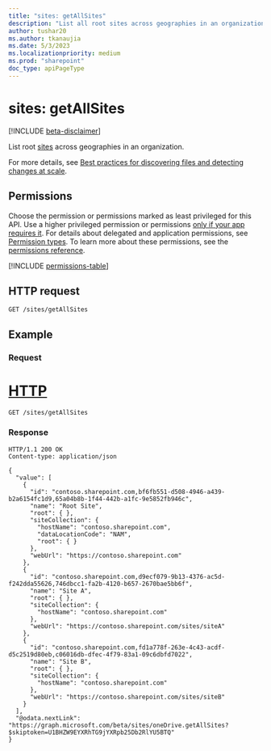 ```yaml
---
title: "sites: getAllSites"
description: "List all root sites across geographies in an organization - OneDrive API"
author: tushar20
ms.author: tkanaujia
ms.date: 5/3/2023
ms.localizationpriority: medium
ms.prod: "sharepoint"
doc_type: apiPageType
---
```


# sites: getAllSites

[!INCLUDE [beta-disclaimer](../../includes/beta-disclaimer.md)]

List root [sites](../resources/site.md) across geographies in an organization.

For more details, see [Best practices for discovering files and detecting changes at scale](/onedrive/developer/rest-api/concepts/scan-guidance?view=odsp-graph-online&preserve-view=true).

## Permissions

Choose the permission or permissions marked as least privileged for this API. Use a higher privileged permission or permissions [only if your app requires it](/graph/permissions-overview#best-practices-for-using-microsoft-graph-permissions). For details about delegated and application permissions, see [Permission types](/graph/permissions-overview#permission-types). To learn more about these permissions, see the [permissions reference](/graph/permissions-reference).

<!-- { "blockType": "permissions", "name": "site_getallsites" } -->
[!INCLUDE [permissions-table](../includes/permissions/site-getallsites-permissions.md)]

## HTTP request

<!-- { "blockType": "ignored" } -->

```http
GET /sites/getAllSites
```

## Example

### Request

# [HTTP](#tab/http)

<!-- { "blockType": "ignored" } -->

```msgraph-interactive
GET /sites/getAllSites
```

### Response

<!-- { "blockType": "response", "@type": "microsoft.graph.site", "isCollection": true, "truncated": true } -->

```http
HTTP/1.1 200 OK
Content-type: application/json

{
  "value": [
    {
      "id": "contoso.sharepoint.com,bf6fb551-d508-4946-a439-b2a6154fc1d9,65a04b8b-1f44-442b-a1fc-9e5852fb946c",
      "name": "Root Site",
      "root": { },
      "siteCollection": {
        "hostName": "contoso.sharepoint.com",
        "dataLocationCode": "NAM",
        "root": { }
      },
      "webUrl": "https://contoso.sharepoint.com"
    },
    {
      "id": "contoso.sharepoint.com,d9ecf079-9b13-4376-ac5d-f242dda55626,746dbcc1-fa2b-4120-b657-2670bae5bb6f",
      "name": "Site A",
      "root": { },
      "siteCollection": {
        "hostName": "contoso.sharepoint.com"
      },
      "webUrl": "https://contoso.sharepoint.com/sites/siteA"
    },
    {
      "id": "contoso.sharepoint.com,fd1a778f-263e-4c43-acdf-d5c2519d80eb,c06016db-dfec-4f79-83a1-09c6dbfd7022",
      "name": "Site B",
      "root": { },
      "siteCollection": {
        "hostName": "contoso.sharepoint.com"
      },
      "webUrl": "https://contoso.sharepoint.com/sites/siteB"
    }
  ],
  "@odata.nextLink": "https://graph.microsoft.com/beta/sites/oneDrive.getAllSites?$skiptoken=U1BHZW9EYXRhTG9jYXRpb25Db2RlYU5BTQ"
}
```
